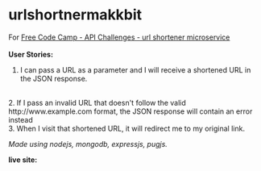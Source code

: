 # urlshortnermakkbit

For <a href="https://www.freecodecamp.com/challenges/url-shortener-microservice">Free Code Camp - API Challenges - url shortener microservice<a/>
<br>
<br>
<strong>User Stories:</strong>
<br>
1.  I can pass a URL as a parameter and I will receive a shortened URL in the JSON response.
<br>
2. If I pass an invalid URL that doesn't follow the valid http://www.example.com format, the JSON response will contain an error instead
<br>
3. When I visit that shortened URL, it will redirect me to my original link.
<br>

<i>Made using nodejs, mongodb, expressjs, pugjs.</i>

<strong>live site:</strong>

 
